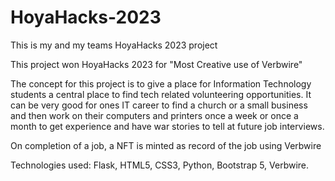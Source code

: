 # HoyaHacks-2023
This is my and my teams HoyaHacks 2023 project

This project won HoyaHacks 2023 for "Most Creative use of Verbwire"


The concept for this project is to give a place for Information Technology students a central place to find tech related volunteering opportunities. It can be very good for ones IT career to find a church or a small business and then work on their computers and printers once a week or once a month to get experience and have war stories to tell at future job interviews. 

On completion of a job, a NFT is minted as record of the job using Verbwire

Technologies used: Flask, HTML5, CSS3, Python, Bootstrap 5, Verbwire.
